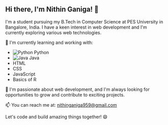 ## Hi there, I'm Nithin Ganiga! 👋

I'm a student pursuing my B.Tech in Computer Science at PES University in Bangalore, India. I have a keen interest in web development and I'm currently exploring various web technologies.

🌱 I'm currently learning and working with:
- ![Python](https://www.python.org/static/community_logos/python-logo.png) Python
- ![Java](https://upload.wikimedia.org/wikipedia/en/3/30/Java_programming_language_logo.svg) Java
- HTML
- CSS
- JavaScript
- Basics of R

🚀 I'm passionate about web development, and I'm always looking for opportunities to grow and contribute to exciting projects.

📫 You can reach me at: [nithinganiga959@gmail.com](mailto:nithinganiga959@gmail.com)

Let's code and build amazing things together! 😄
